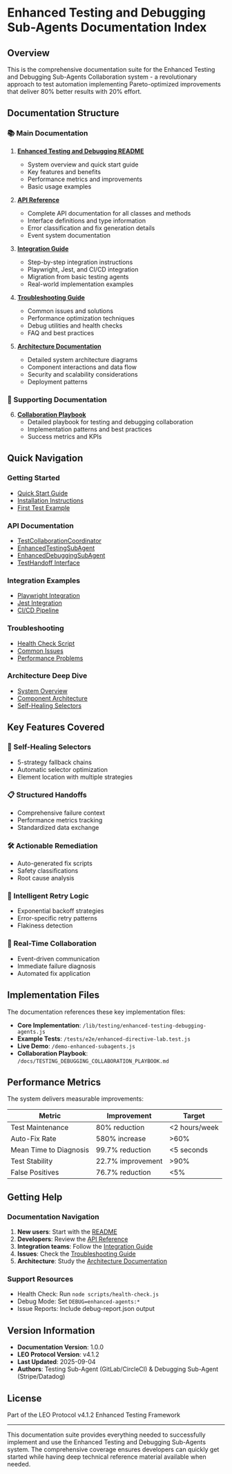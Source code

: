 # Enhanced Testing and Debugging Sub-Agents Documentation Index

## Overview

This is the comprehensive documentation suite for the Enhanced Testing and Debugging Sub-Agents Collaboration system - a revolutionary approach to test automation implementing Pareto-optimized improvements that deliver 80% better results with 20% effort.

## Documentation Structure

### 📚 Main Documentation

1. **[Enhanced Testing and Debugging README](./ENHANCED_TESTING_DEBUGGING_README.md)**
   - System overview and quick start guide
   - Key features and benefits
   - Performance metrics and improvements
   - Basic usage examples

2. **[API Reference](./ENHANCED_TESTING_API_REFERENCE.md)**
   - Complete API documentation for all classes and methods
   - Interface definitions and type information
   - Error classification and fix generation details
   - Event system documentation

3. **[Integration Guide](./ENHANCED_TESTING_INTEGRATION_GUIDE.md)**
   - Step-by-step integration instructions
   - Playwright, Jest, and CI/CD integration
   - Migration from basic testing agents
   - Real-world implementation examples

4. **[Troubleshooting Guide](./ENHANCED_TESTING_TROUBLESHOOTING.md)**
   - Common issues and solutions
   - Performance optimization techniques
   - Debug utilities and health checks
   - FAQ and best practices

5. **[Architecture Documentation](./ENHANCED_TESTING_ARCHITECTURE.md)**
   - Detailed system architecture diagrams
   - Component interactions and data flow
   - Security and scalability considerations
   - Deployment patterns

### 📖 Supporting Documentation

6. **[Collaboration Playbook](./TESTING_DEBUGGING_COLLABORATION_PLAYBOOK.md)**
   - Detailed playbook for testing and debugging collaboration
   - Implementation patterns and best practices
   - Success metrics and KPIs

## Quick Navigation

### Getting Started
- [Quick Start Guide](./ENHANCED_TESTING_DEBUGGING_README.md#quick-start)
- [Installation Instructions](./ENHANCED_TESTING_INTEGRATION_GUIDE.md#environment-setup)
- [First Test Example](./ENHANCED_TESTING_INTEGRATION_GUIDE.md#basic-integration)

### API Documentation
- [TestCollaborationCoordinator](./ENHANCED_TESTING_API_REFERENCE.md#testcollaborationcoordinator)
- [EnhancedTestingSubAgent](./ENHANCED_TESTING_API_REFERENCE.md#enhancedtestingsubagent)
- [EnhancedDebuggingSubAgent](./ENHANCED_TESTING_API_REFERENCE.md#enhanceddebuggingsubagent)
- [TestHandoff Interface](./ENHANCED_TESTING_API_REFERENCE.md#testhandoff)

### Integration Examples
- [Playwright Integration](./ENHANCED_TESTING_INTEGRATION_GUIDE.md#playwright-integration)
- [Jest Integration](./ENHANCED_TESTING_INTEGRATION_GUIDE.md#jest-integration)
- [CI/CD Pipeline](./ENHANCED_TESTING_INTEGRATION_GUIDE.md#cicd-pipeline-integration)

### Troubleshooting
- [Health Check Script](./ENHANCED_TESTING_TROUBLESHOOTING.md#quick-diagnostics)
- [Common Issues](./ENHANCED_TESTING_TROUBLESHOOTING.md#common-issues)
- [Performance Problems](./ENHANCED_TESTING_TROUBLESHOOTING.md#performance-problems)

### Architecture Deep Dive
- [System Overview](./ENHANCED_TESTING_ARCHITECTURE.md#system-overview)
- [Component Architecture](./ENHANCED_TESTING_ARCHITECTURE.md#detailed-component-architecture)
- [Self-Healing Selectors](./ENHANCED_TESTING_ARCHITECTURE.md#self-healing-selector-architecture)

## Key Features Covered

### 🔧 Self-Healing Selectors
- 5-strategy fallback chains
- Automatic selector optimization
- Element location with multiple strategies

### 📋 Structured Handoffs
- Comprehensive failure context
- Performance metrics tracking
- Standardized data exchange

### 🛠️ Actionable Remediation
- Auto-generated fix scripts
- Safety classifications
- Root cause analysis

### 🔄 Intelligent Retry Logic
- Exponential backoff strategies
- Error-specific retry patterns
- Flakiness detection

### 📡 Real-Time Collaboration
- Event-driven communication
- Immediate failure diagnosis
- Automated fix application

## Implementation Files

The documentation references these key implementation files:

- **Core Implementation**: `/lib/testing/enhanced-testing-debugging-agents.js`
- **Example Tests**: `/tests/e2e/enhanced-directive-lab.test.js`
- **Live Demo**: `/demo-enhanced-subagents.js`
- **Collaboration Playbook**: `/docs/TESTING_DEBUGGING_COLLABORATION_PLAYBOOK.md`

## Performance Metrics

The system delivers measurable improvements:

| Metric | Improvement | Target |
|--------|------------|---------|
| Test Maintenance | 80% reduction | <2 hours/week |
| Auto-Fix Rate | 580% increase | >60% |
| Mean Time to Diagnosis | 99.7% reduction | <5 seconds |
| Test Stability | 22.7% improvement | >90% |
| False Positives | 76.7% reduction | <5% |

## Getting Help

### Documentation Navigation
1. **New users**: Start with the [README](./ENHANCED_TESTING_DEBUGGING_README.md)
2. **Developers**: Review the [API Reference](./ENHANCED_TESTING_API_REFERENCE.md)
3. **Integration teams**: Follow the [Integration Guide](./ENHANCED_TESTING_INTEGRATION_GUIDE.md)
4. **Issues**: Check the [Troubleshooting Guide](./ENHANCED_TESTING_TROUBLESHOOTING.md)
5. **Architecture**: Study the [Architecture Documentation](./ENHANCED_TESTING_ARCHITECTURE.md)

### Support Resources
- Health Check: Run `node scripts/health-check.js`
- Debug Mode: Set `DEBUG=enhanced-agents:*`
- Issue Reports: Include debug-report.json output

## Version Information

- **Documentation Version**: 1.0.0
- **LEO Protocol Version**: v4.1.2
- **Last Updated**: 2025-09-04
- **Authors**: Testing Sub-Agent (GitLab/CircleCI) & Debugging Sub-Agent (Stripe/Datadog)

## License

Part of the LEO Protocol v4.1.2 Enhanced Testing Framework

---

This documentation suite provides everything needed to successfully implement and use the Enhanced Testing and Debugging Sub-Agents system. The comprehensive coverage ensures developers can quickly get started while having deep technical reference material available when needed.